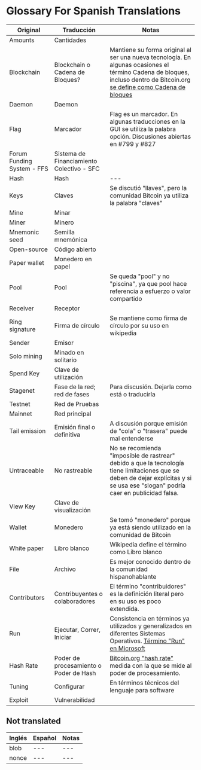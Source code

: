 ﻿# Glossary For Spanish Translations

| **Original** | **Traducción** | **Notas** |
| --- | --- | --- |
| Amounts | Cantidades | |
| Blockchain | Blockchain o Cadena de Bloques? | Mantiene su forma original al ser una nueva tecnología. En algunas ocasiones el término Cadena de bloques, incluso dentro de Bitcoin.org [se define como Cadena de bloques](https://bitcoin.org/es/vocabulario#cadena-de-bloques) |
| Daemon | Daemon |  |
| Flag | Marcador | Flag es un marcador. En algunas traducciones en la GUI se utiliza la palabra opción. Discusiones abiertas en #799 y #827 |
| Forum Funding System - FFS | Sistema de Financiamiento Colectivo - SFC | |
| Hash | Hash | --- |
| Keys | Claves | Se discutió "llaves", pero la comunidad Bitcoin ya utiliza la palabra "claves" |
| Mine | Minar | |
| Miner | Minero | |
| Mnemonic seed | Semilla mnemónica | |
| Open-source | Código abierto | |
| Paper wallet | Monedero en papel | |
| Pool | Pool | Se queda "pool" y no "piscina", ya que pool hace referencia a esfuerzo o valor compartido |
| Receiver | Receptor | |
| Ring signature | Firma de círculo | Se mantiene como firma de círculo por su uso en wikipedia |
| Sender | Emisor | |
| Solo mining | Minado en solitario | |
| Spend Key | Clave de utilización | |
| Stagenet | Fase de la red; red de fases | Para discusión. Dejarla como está o traducirla |
| Testnet | Red de Pruebas | |
| Mainnet | Red principal | |
| Tail emission | Emisión final o definitiva | A discusión porque emisión de "cola" o "trasera" puede mal entenderse |
| Untraceable | No rastreable | No se recomienda "imposible de rastrear" debido a que la tecnología tiene limitaciones que se deben de dejar explícitas y si se usa ese "slogan" podría caer en publicidad falsa. |
| View Key | Clave de visualización | |
| Wallet | Monedero | Se tomó "monedero" porque ya está siendo utilizado en la comunidad de Bitcoin |
| White paper | Libro blanco | Wikipedia define el término como Libro blanco |
| File | Archivo | Es mejor conocido dentro de la comunidad hispanohablante |
| Contributors | Contribuyentes o colaboradores | El término "contribuidores" es la definición literal pero en su uso es poco extendida. |
| Run | Ejecutar, Correr, Iniciar | Consistencia en términos ya utilizados y generalizados en diferentes Sistemas Operativos. [Término "Run" en Microsoft](https://www.microsoft.com/en-us/language/Search?&searchTerm=run&langID=Spanish&Source=true&productid=All) |
| Hash Rate | Poder de procesamiento o Poder de Hash | [Bitcoin.org "hash rate"](https://bitcoin.org/en/vocabulary#hash-rate) medida con la que se mide al poder de procesamiento. |
| Tuning | Configurar | En términos técnicos del lenguaje para software |
| Exploit | Vulnerabilidad | |


## Not translated

| **Inglés** | **Español** | **Notas** |
| --- | --- | --- |
| blob | --- | --- |
| nonce | --- | --- |
